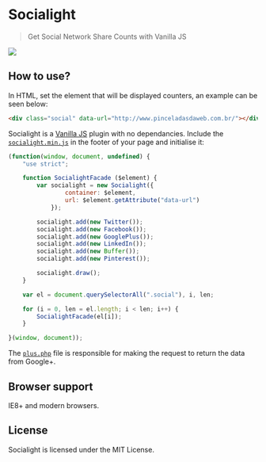 # Socialight
> Get Social Network Share Counts with Vanilla JS

![](https://raw.github.com/pinceladasdaweb/Socialight/master/screenshot.png)

## How to use?
In HTML, set the element that will be displayed counters, an example can be seen below:

```html
<div class="social" data-url="http://www.pinceladasdaweb.com.br/"></div>
```
Socialight is a [Vanilla JS](http://vanilla-js.com/) plugin with no dependancies. Include the [`socialight.min.js`](build/socialight.min.js) in the footer of your page and initialise it:

```javascript
(function(window, document, undefined) {
    "use strict";

    function SocialightFacade ($element) {
        var socialight = new Socialight({
                container: $element,
                url: $element.getAttribute("data-url")
            });

        socialight.add(new Twitter());
        socialight.add(new Facebook());
        socialight.add(new GooglePlus());
        socialight.add(new LinkedIn());
        socialight.add(new Buffer());
        socialight.add(new Pinterest());

        socialight.draw();
    }

    var el = document.querySelectorAll(".social"), i, len;

    for (i = 0, len = el.length; i < len; i++) {
        SocialightFacade(el[i]);
    }

}(window, document));
```
The [`plus.php`](plus.php) file is responsible for making the request to return the data from Google+.

## Browser support
IE8+ and modern browsers.

## License
Socialight is licensed under the MIT License.
